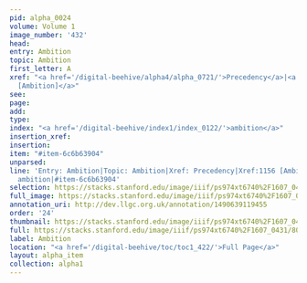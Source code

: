 ```yaml
---
pid: alpha_0024
volume: Volume 1
image_number: '432'
head: 
entry: Ambition
topic: Ambition
first_letter: A
xref: "<a href='/digital-beehive/alpha4/alpha_0721/'>Precedency</a>|<a href='/digital-beehive/toc/toc2_225/'>Xref:1156
  [Ambition]</a>"
see: 
page: 
add: 
type: 
index: "<a href='/digital-beehive/index1/index_0122/'>ambition</a>"
insertion_xref: 
insertion: 
item: "#item-6c6b63904"
unparsed: 
line: 'Entry: Ambition|Topic: Ambition|Xref: Precedency|Xref:1156 [Ambition]|Index:
  ambition|#item-6c6b63904'
selection: https://stacks.stanford.edu/image/iiif/ps974xt6740%2F1607_0431/800,4352,2988,673/full/0/default.jpg
full_image: https://stacks.stanford.edu/image/iiif/ps974xt6740%2F1607_0431/full/full/0/default.jpg
annotation_uri: http://dev.llgc.org.uk/annotation/1490639119455
order: '24'
thumbnail: https://stacks.stanford.edu/image/iiif/ps974xt6740%2F1607_0431/800,4352,600,180/250,/0/default.jpg
full: https://stacks.stanford.edu/image/iiif/ps974xt6740%2F1607_0431/800,4352,2988,673/full/0/default.jpg
label: Ambition
location: "<a href='/digital-beehive/toc/toc1_422/'>Full Page</a>"
layout: alpha_item
collection: alpha1
---
```

